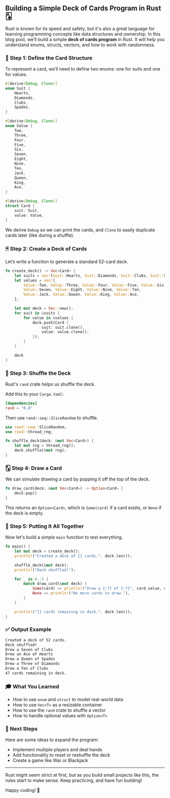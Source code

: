 ## Building a Simple Deck of Cards Program in Rust 🂡

Rust is known for its speed and safety, but it's also a great language for learning programming concepts like data structures and ownership. In this blog post, we’ll build a simple **deck of cards program** in Rust. It will help you understand enums, structs, vectors, and how to work with randomness.

### 🧱 Step 1: Define the Card Structure

To represent a card, we’ll need to define two enums: one for suits and one for values.

```rust:enums.rs
#[derive(Debug, Clone)]
enum Suit {
    Hearts,
    Diamonds,
    Clubs,
    Spades,
}

#[derive(Debug, Clone)]
enum Value {
    Two,
    Three,
    Four,
    Five,
    Six,
    Seven,
    Eight,
    Nine,
    Ten,
    Jack,
    Queen,
    King,
    Ace,
}

#[derive(Debug, Clone)]
struct Card {
    suit: Suit,
    value: Value,
}
```

We derive `Debug` so we can print the cards, and `Clone` to easily duplicate cards later (like during a shuffle).

### 🃏 Step 2: Create a Deck of Cards

Let’s write a function to generate a standard 52-card deck.

```rust
fn create_deck() -> Vec<Card> {
    let suits = vec![Suit::Hearts, Suit::Diamonds, Suit::Clubs, Suit::Spades];
    let values = vec![
        Value::Two, Value::Three, Value::Four, Value::Five, Value::Six,
        Value::Seven, Value::Eight, Value::Nine, Value::Ten,
        Value::Jack, Value::Queen, Value::King, Value::Ace,
    ];

    let mut deck = Vec::new();
    for suit in &suits {
        for value in &values {
            deck.push(Card {
                suit: suit.clone(),
                value: value.clone(),
            });
        }
    }

    deck
}
```

### 🔀 Step 3: Shuffle the Deck

Rust's `rand` crate helps us shuffle the deck.

Add this to your `Cargo.toml`:

```toml
[dependencies]
rand = "0.8"
```

Then use `rand::seq::SliceRandom` to shuffle.

```rust
use rand::seq::SliceRandom;
use rand::thread_rng;

fn shuffle_deck(deck: &mut Vec<Card>) {
    let mut rng = thread_rng();
    deck.shuffle(&mut rng);
}
```

### 🃎 Step 4: Draw a Card

We can simulate drawing a card by popping it off the top of the deck.

```rust
fn draw_card(deck: &mut Vec<Card>) -> Option<Card> {
    deck.pop()
}
```

This returns an `Option<Card>`, which is `Some(card)` if a card exists, or `None` if the deck is empty.

### 🧪 Step 5: Putting It All Together

Now let's build a simple `main` function to test everything.

```rust
fn main() {
    let mut deck = create_deck();
    println!("Created a deck of {} cards.", deck.len());

    shuffle_deck(&mut deck);
    println!("Deck shuffled!");

    for _ in 0..5 {
        match draw_card(&mut deck) {
            Some(card) => println!("Drew a {:?} of {:?}", card.value, card.suit),
            None => println!("No more cards to draw."),
        }
    }

    println!("{} cards remaining in deck.", deck.len());
}
```

### ✅ Output Example

```bash
Created a deck of 52 cards.
Deck shuffled!
Drew a Seven of Clubs
Drew an Ace of Hearts
Drew a Queen of Spades
Drew a Three of Diamonds
Drew a Ten of Clubs
47 cards remaining in deck.
```

### 🎓 What You Learned

- How to use `enum` and `struct` to model real-world data
- How to use `Vec<T>` as a resizable container
- How to use the `rand` crate to shuffle a vector
- How to handle optional values with `Option<T>`

### 🚀 Next Steps

Here are some ideas to expand the program:

- Implement multiple players and deal hands
- Add functionality to reset or reshuffle the deck
- Create a game like War or Blackjack

---

Rust might seem strict at first, but as you build small projects like this, the rules start to make sense. Keep practicing, and have fun building!

Happy coding! 🦀
